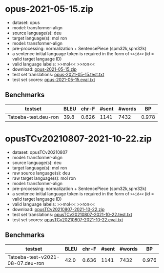 # opus-2021-05-15.zip

* dataset: opus
* model: transformer-align
* source language(s): deu
* target language(s): mol ron
* model: transformer-align
* pre-processing: normalization + SentencePiece (spm32k,spm32k)
* a sentence initial language token is required in the form of `>>id<<` (id = valid target language ID)
* valid language labels: >>mol<< >>ron<<
* download: [opus-2021-05-15.zip](https://object.pouta.csc.fi/Tatoeba-MT-models/deu-ron/opus-2021-05-15.zip)
* test set translations: [opus-2021-05-15.test.txt](https://object.pouta.csc.fi/Tatoeba-MT-models/deu-ron/opus-2021-05-15.test.txt)
* test set scores: [opus-2021-05-15.eval.txt](https://object.pouta.csc.fi/Tatoeba-MT-models/deu-ron/opus-2021-05-15.eval.txt)

## Benchmarks

| testset | BLEU  | chr-F | #sent | #words | BP |
|---------|-------|-------|-------|--------|----|
| Tatoeba-test.deu-ron 	| 39.8 	| 0.626 	| 1141 	| 7432 	| 0.978 |


# opusTCv20210807-2021-10-22.zip

* dataset: opusTCv20210807
* model: transformer-align
* source language(s): deu
* target language(s): mol ron
* raw source language(s): deu
* raw target language(s): mol ron
* model: transformer-align
* pre-processing: normalization + SentencePiece (spm32k,spm32k)
* a sentence initial language token is required in the form of `>>id<<` (id = valid target language ID)
* valid language labels: >>mol<< >>ron<<
* download: [opusTCv20210807-2021-10-22.zip](https://object.pouta.csc.fi/Tatoeba-MT-models/deu-ron/opusTCv20210807-2021-10-22.zip)
* test set translations: [opusTCv20210807-2021-10-22.test.txt](https://object.pouta.csc.fi/Tatoeba-MT-models/deu-ron/opusTCv20210807-2021-10-22.test.txt)
* test set scores: [opusTCv20210807-2021-10-22.eval.txt](https://object.pouta.csc.fi/Tatoeba-MT-models/deu-ron/opusTCv20210807-2021-10-22.eval.txt)

## Benchmarks

| testset | BLEU  | chr-F | #sent | #words | BP |
|---------|-------|-------|-------|--------|----|
| Tatoeba-test-v2021-08-07.deu-ron 	| 42.0 	| 0.636 	| 1141 	| 7432 	| 0.976 |

